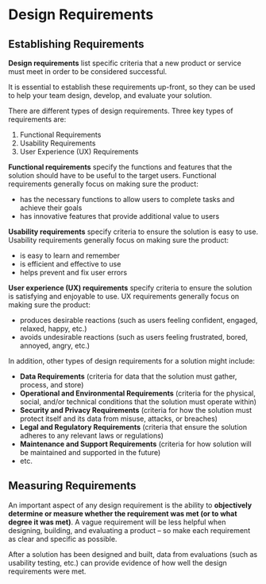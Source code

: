 # Design Requirements

## Establishing Requirements

**Design requirements** list specific criteria that a new product or service must meet in order to be considered successful.

It is essential to establish these requirements up-front, so they can be used to help your team design, develop, and evaluate your solution.

There are different types of design requirements. Three key types of requirements are:

1. Functional Requirements
2. Usability Requirements
3. User Experience \(UX\) Requirements

**Functional requirements** specify the functions and features that the solution should have to be useful to the target users. Functional requirements generally focus on making sure the product:

* has the necessary functions to allow users to complete tasks and achieve their goals
* has innovative features that provide additional value to users

**Usability requirements** specify criteria to ensure the solution is easy to use. Usability requirements generally focus on making sure the product:

* is easy to learn and remember
* is efficient and effective to use
* helps prevent and fix user errors

**User experience \(UX\) requirements** specify criteria to ensure the solution is satisfying and enjoyable to use. UX requirements generally focus on making sure the product:

* produces desirable reactions \(such as users feeling confident, engaged, relaxed, happy, etc.\)
* avoids undesirable reactions \(such as users feeling frustrated, bored, annoyed, angry, etc.\)

In addition, other types of design requirements for a solution might include:

* **Data Requirements** \(criteria for data that the solution must gather, process, and store\)
* **Operational and Environmental Requirements** \(criteria for the physical, social, and/or technical conditions that the solution must operate within\)
* **Security and Privacy Requirements** \(criteria for how the solution must protect itself and its data from misuse, attacks, or breaches\) 
* **Legal and Regulatory Requirements** \(criteria that ensure the solution adheres to any relevant laws or regulations\)
* **Maintenance and Support Requirements** \(criteria for how solution will be maintained and supported in the future\)
* etc.

## Measuring Requirements

An important aspect of any design requirement is the ability to **objectively determine or measure whether the requirement was met \(or to what degree it was met\)**. A vague requirement will be less helpful when designing, building, and evaluating a product – so make each requirement as clear and specific as possible.

After a solution has been designed and built, data from evaluations \(such as usability testing, etc.\) can provide evidence of how well the design requirements were met.

